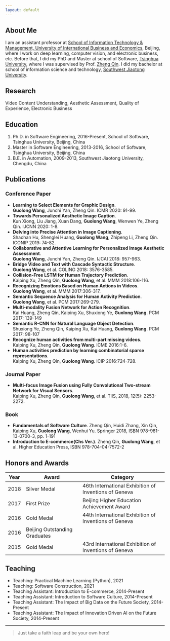 ```yaml
---
layout: default
---
```


## About Me

I am an assistant professor at <a href="http://it.uibe.edu.cn/">School of Information Technology & Management, University of International Business and Economics</a>, Beijing, where I work on deep learning, computer vision, and electronic business, etc. Before that, I did my PhD and Master at school of Software, <a href="https://www.tsinghua.edu.cn/">Tsinghua University</a>, where I was supervised by Prof. <a href="https://www.thss.tsinghua.edu.cn/en/faculty/zhengqin.htm">Zheng Qin</a></a>. I did my bachelor at school of information science and technology, <a href="https://www.swjtu.edu.cn/">Southwest Jiaotong University</a>.

## Research

Video Content Understanding, Aesthetic Assessment, Quality of Experience, Electronic Business

## Education

1. Ph.D. in Software Engineering, 2016-Present, School of Software, Tsinghua University, Beijing, China
2. Master in Software Engineering, 2013-2016, School of Software, Tsinghua University, Beijing, China
3. B.E. in Automation, 2009-2013, Southwest Jiaotong University, Chengdu, China

## Publications
### Conference Paper
* **Learning to Select Elements for Graphic Design**.  
**Guolong Wang**, Junchi Yan, Zheng Qin. ICMR 2020: 91-99.
* **Towards Personalized Aesthetic Image Caption**.  
Kun Xiong, Liu Jiang, Xuan Dang, **Guolong Wang**, Wenwen Ye, Zheng Qin. IJCNN 2020: 1-8.
* **Delving into Precise Attention in Image Captioning**.  
Shaohan Hu, Shenglei Huang, **Guolong Wang**, Zhipeng Li, Zheng Qin. ICONIP 2019: 74-82.
* **Collaborative and Attentive Learning for Personalized Image Aesthetic Assessment**.  
**Guolong Wang**, Junchi Yan, Zheng Qin. IJCAI 2018: 957-963.
* **Bridge Video and Text with Cascade Syntactic Structure**.  
**Guolong Wang**, et al. COLING 2018: 3576-3585.
* **Collision-Free LSTM for Human Trajectory Prediction**.  
Kaiping Xu, Zheng Qin, **Guolong Wang**, et al. MMM 2018:106-116.
* **Recognizing Emotions Based on Human Actions in Videos**.  
**Guolong Wang**, et al. MMM 2017:306-317.
* **Semantic Sequence Analysis for Human Activity Prediction**.  
**Guolong Wang**, et al. PCM 2017:269-279.
* **Multi-modality Fusion Network for Action Recognition**.  
Kai Huang, Zheng Qin, Kaiping Xu, Shuxiong Ye, **Guolong Wang**. PCM 2017: 139-149
* **Semantic R-CNN for Natural Language Object Detection**.  
Shuxiong Ye, Zheng Qin, Kaiping Xu, Kai Huang, **Guolong Wang**. PCM 2017: 98-107
* **Recognize human activities from multi-part missing videos**.  
Kaiping Xu, Zheng Qin, **Guolong Wang**. ICME 2016:1-6.
* **Human activities prediction by learning combinatorial sparse representations**.  
Kaiping Xu, Zheng Qin, **Guolong Wang**. ICIP 2016:724-728.

### Journal Paper
* **Multi-focus Image Fusion using Fully Convolutional Two-stream Network for Visual Sensors**.  
Kaiping Xu, Zheng Qin, **Guolong Wang**, et al. TIIS, 2018, 12(5): 2253-2272.

### Book
* **Fundamentals of Software Culture**. Zheng Qin, Huidi Zhang, Xin Qin, Kaiping Xu, **Guolong Wang**, Wenhui Yu. Springer 2018, ISBN 978-981-13-0700-3, pp. 1-191
* **Introduction to E-commerce(Chs Ver.)**. Zheng Qin, **Guolong Wang**, et al. Higher Education Press, ISBN 978-704-04-7572-2

## Honors and Awards

Year | Award | Category
-----|-------|--------
2018 | Silver Medal | 46th International Exhibition of Inventions of Geneva
2017 | First Prize | Beijing Higher Education Achievement Award
2016 | Gold Medal | 44th International Exhibition of Inventions of Geneva
2016 | Beijing Outstanding Graduates |
2015 | Gold Medal | 43rd International Exhibition of Inventions of Geneva


## Teaching

* Teaching: Practical Machine Learning (Python), 2021
* Teaching: Software Construction, 2021
* Teaching Assistant: Introduction to E-commerce, 2014-Present
* Teaching Assistant: Introduction to Software Culture, 2014-Present
* Teaching Assistant: The Impact of Big Data on the Future Society, 2014-Present
* Teaching Assistant: The Impact of Innovation Driven AI on the Future Society, 2014-Present

---

> Just take a faith leap and be your own hero!

